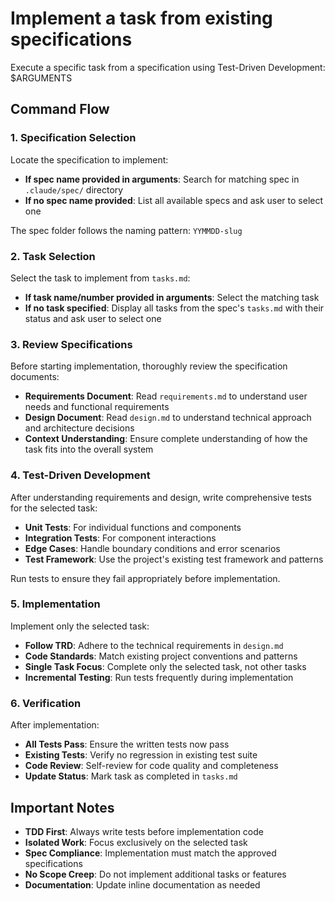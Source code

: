 # Implement a task from existing specifications

Execute a specific task from a specification using Test-Driven Development: $ARGUMENTS

## Command Flow

### 1. Specification Selection

Locate the specification to implement:

-   **If spec name provided in arguments**: Search for matching spec in `.claude/spec/` directory
-   **If no spec name provided**: List all available specs and ask user to select one

The spec folder follows the naming pattern: `YYMMDD-slug`

### 2. Task Selection

Select the task to implement from `tasks.md`:

-   **If task name/number provided in arguments**: Select the matching task
-   **If no task specified**: Display all tasks from the spec's `tasks.md` with their status and ask user to select one

### 3. Review Specifications

Before starting implementation, thoroughly review the specification documents:

-   **Requirements Document**: Read `requirements.md` to understand user needs and functional requirements
-   **Design Document**: Read `design.md` to understand technical approach and architecture decisions
-   **Context Understanding**: Ensure complete understanding of how the task fits into the overall system

### 4. Test-Driven Development

After understanding requirements and design, write comprehensive tests for the selected task:

-   **Unit Tests**: For individual functions and components
-   **Integration Tests**: For component interactions
-   **Edge Cases**: Handle boundary conditions and error scenarios
-   **Test Framework**: Use the project's existing test framework and patterns

Run tests to ensure they fail appropriately before implementation.

### 5. Implementation

Implement only the selected task:

-   **Follow TRD**: Adhere to the technical requirements in `design.md`
-   **Code Standards**: Match existing project conventions and patterns
-   **Single Task Focus**: Complete only the selected task, not other tasks
-   **Incremental Testing**: Run tests frequently during implementation

### 6. Verification

After implementation:

-   **All Tests Pass**: Ensure the written tests now pass
-   **Existing Tests**: Verify no regression in existing test suite
-   **Code Review**: Self-review for code quality and completeness
-   **Update Status**: Mark task as completed in `tasks.md`

## Important Notes

-   **TDD First**: Always write tests before implementation code
-   **Isolated Work**: Focus exclusively on the selected task
-   **Spec Compliance**: Implementation must match the approved specifications
-   **No Scope Creep**: Do not implement additional tasks or features
-   **Documentation**: Update inline documentation as needed
